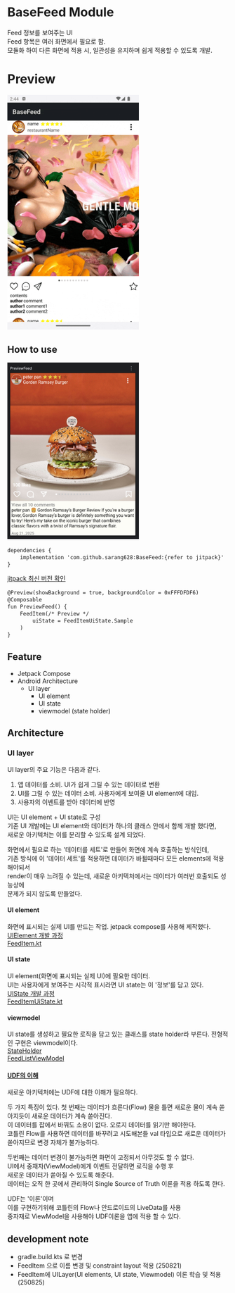 # BaseFeed Module

Feed 정보를 보여주는 UI<br>
Feed 항목은 여러 화면에서 필요로 함.<br>
모듈화 하여 다른 화면에 적용 시, 일관성을 유지하며 쉽게 적용할 수 있도록 개발.

# Preview

<img src="./screenshot/demonstrate.gif" alt="image" width="300" >

## How to use

<img src="./screenshot/preview.png" alt="image" width="300" >

```
dependencies {
	implementation 'com.github.sarang628:BaseFeed:{refer to jitpack}'
}	
```
[jitpack 최신 버전 확인](https://jitpack.io/#sarang628/BaseFeed)

```
@Preview(showBackground = true, backgroundColor = 0xFFFDFDF6)
@Composable
fun PreviewFeed() {
    FeedItem(/* Preview */
        uiState = FeedItemUiState.Sample
    )
}
```

## Feature

- Jetpack Compose
- Android Architecture
    - UI layer
        - UI element
        - UI state
        - viewmodel (state holder)

## Architecture

### UI layer

UI layer의 주요 기능은 다음과 같다.<br>
1. 앱 데이터를 소비. UI가 쉽게 그릴 수 있는 데이터로 변환
2. UI를 그릴 수 있는 데이터 소비. 사용자에게 보여줄 UI element에 대입.
3. 사용자의 이벤트를 받아 데이터에 반영

UI는 UI element + UI state로 구성<br>
기존 UI 개발에는 UI element와 데이터가 하나의 클래스 안에서 함께 개발 했다면,<br>
새로운 아키텍처는 이를 분리할 수 있도록 설계 되었다.

화면에서 필요로 하는 '데이터를 세트'로 만들어 화면에 계속 호출하는 방식인데,<br>
기존 방식에 이 '데이터 세트'를 적용하면 데이터가 바뀔때마다 모든 elements에 적용해야되서<br>
render이 매우 느려질 수 있는데, 새로운 아키텍처에서는 데이터가 여러번 호출되도 성능상에<br>
문제가 되지 않도록 만들었다.

#### UI element

화면에 표시되는 실제 UI를 만드는 작업. jetpack compose를 사용해 제작했다.<br>
[UIElement 개발 과정](/documents/UIElement.md)<br>
[FeedItem.kt](/library/src/main/java/com/sarang/torang/compose/feed/FeedItem.kt)

#### UI state

UI element(화면에 표시되는 실제 UI)에 필요한 데이터.<br>
UI는 사용자에게 보여주는 시각적 표시라면 UI state는 이 '정보'를 담고 있다.<br>
[UIState 개발 과정](/documents/UIState.md)<br>
[FeedItemUiState.kt](/library/src/main/java/com/sarang/torang/data/basefeed/FeedItemUiState.kt)

#### viewmodel

UI state를 생성하고 필요한 로직을 담고 있는 클래스를 state holder라 부른다. 전형적인 구현은 viewmodel이다.<br>
[StateHolder](/documents/StateHolder.md)<br>
[FeedListViewModel](app/src/main/java/com/sarang/torang/compose/FeedListViewModel.kt)


#### [UDF의 이해](https://developer.android.com/topic/architecture#unidirectional-data-flow)

새로운 아키텍처에는 UDF에 대한 이해가 필요하다.

두 가지 특징이 있다.
첫 번째는 데이터가 흐른다(Flow) 물을 틀면 새로운 물이 계속 쏟아지듯이 새로운 데이터가 계속 쏟아진다.<br>
이 데이터를 잡에서 바꿔도 소용이 없다. 오로지 데이터를 읽기만 해야한다.<br>
코틀린 Flow를 사용하면 데이터를 바꾸려고 시도해본들 val 타입으로 새로운 데이터가 쏟아지므로 변경 자체가 불가능하다.<br>

두번째는 데이터 변경이 불가능하면 화면이 고정되서 아무것도 할 수 없다.<br> 
UI에서 중재자(ViewModel)에게 이벤트 전달하면 로직을 수행 후<br>
새로운 데이터가 쏟아질 수 있도록 해준다.<br> 
데이터는 오직 한 곳에서 관리하여 Single Source of Truth 이론을 적용 하도록 한다.

UDF는 '이론'이며<br>
이를 구현하기위해 코틀린의 Flow나 안드로이드의 LiveData를 사용<br>
중자재로 ViewModel을 사용해야 UDF이론을 앱에 적용 할 수 있다.



## development note

- gradle.build.kts 로 변경
- FeedItem 으로 이름 변경 및 constraint layout 적용 (250821)
- FeedItem에 UILayer(UI elements, UI state, Viewmodel) 이론 학습 및 적용 (250825)